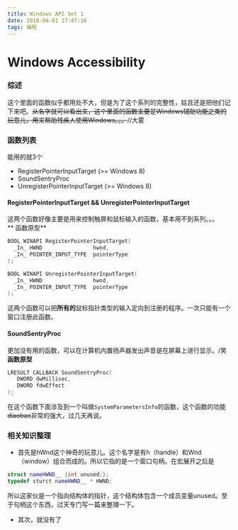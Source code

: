 ```yaml
---
title: Windows API Set 1
date: 2018-06-01 17:47:16
tags: 编程
---
```


# Windows Accessibility
### 综述
这个里面的函数似乎都用处不大，但是为了这个系列的完整性，姑且还是把他们记下来吧。~~从名字就可以看出来，这个里面的函数主要是Windows辅助功能之类的玩意儿，用来帮助残疾人使用Windows。。。~~//大雾

### 函数列表
能用的就3个
* RegisterPointerInputTarget (>= Windows 8)
* SoundSentryProc
* UnregisterPointerInputTarget (>= Windows 8)

#### RegisterPointerInputTarget && UnregisterPointerInputTarget
这两个函数好像主要是用来控制触屏和鼠标输入的函数，基本用不到系列。。。  
** 函数原型**

```cpp
BOOL WINAPI RegisterPointerInputTarget(
  _In_ HWND                hwnd,
  _In_ POINTER_INPUT_TYPE  pointerType
);

```

```cpp
BOOL WINAPI UnregisterPointerInputTarget(
  _In_ HWND                hwnd,
  _In_ POINTER_INPUT_TYPE  pointerType
);
```

这两个函数可以把**所有的**鼠标指针类型的输入定向到注册的程序。一次只能有一个窗口注册此函数。

#### SoundSentryProc
更加没有用的函数，可以在计算机内置扬声器发出声音是在屏幕上进行显示。/笑  
**函数原型**
```cpp
LRESULT CALLBACK SoundSentryProc(
   DWORD dwMillisec,
   DWORD fdwEffect
);

```
在这个函数下面涉及到一个叫做``SystemParametersInfo``的函数，这个函数的功能~~diaobao~~非常的强大，过几天再说。

### 相关知识整理
- 首先是hWnd这个神奇的玩意儿。这个名字是有h（handle）和Wnd（window）组合而成的。所以它指的是一个窗口句柄。在宏展开之后是
```cpp
struct nameHWND__ {int unused;}; 
typedef sturct nameHWND__ * HWND;
```
所以这家伙是一个指向结构体的指针，这个结构体包含一个成员变量unused。至于句柄这个东西，过天专门写一篇来整理一下。

- 其次，就没有了